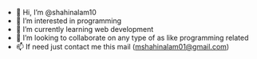 - 👋 Hi, I’m @shahinalam10
- 👀 I’m interested in programming
- 🌱 I’m currently learning web development
- 💞️ I’m looking to collaborate on any type of as like programming related
- 📫 If need just contact me this mail (mshahinalam01@gmail.com)

<!---
shahinalam10/shahinalam10 is a ✨ special ✨ repository because its `README.md` (this file) appears on your GitHub profile.
You can click the Preview link to take a look at your changes.
--->
